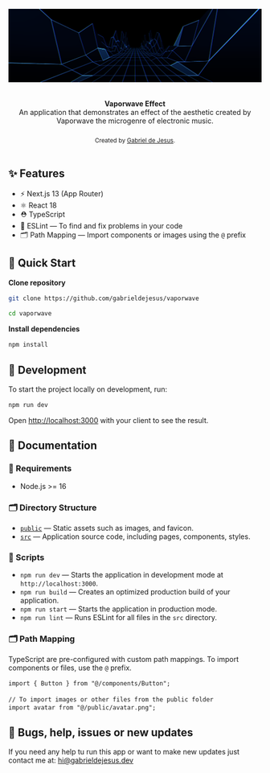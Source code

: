 <p align="center">
  <img src="./public/cover.png" alt="Next.js Vaporwave Effect">
</p>

<br />

<div align="center"><strong>Vaporwave Effect</strong></div>
<div align="center">An application that demonstrates an effect of the aesthetic created by Vaporwave the microgenre of electronic music.</div>

<br />

<div align="center">
  <sub>Created by <a href="https://www.instagram.com/igabrieldejesus">Gabriel de Jesus</a>.</sub>
</div>

<br />

## ✨ Features

- ⚡️ Next.js 13 (App Router)
- ⚛️ React 18
- ⛑ TypeScript
- 📏 ESLint — To find and fix problems in your code
- 🗂 Path Mapping — Import components or images using the `@` prefix

## 🚀 Quick Start

**Clone repository**

```bash
git clone https://github.com/gabrieldejesus/vaporwave
```

```bash
cd vaporwave
```

**Install dependencies**

```bash
npm install
```

## 🦾 Development

To start the project locally on development, run:

```bash
npm run dev
```

Open <a href="http://localhost:3000">http://localhost:3000</a> with your client to see the result.

## 📜 Documentation

### 🚨 Requirements

- Node.js >= 16

### 🗂️ Directory Structure

- [`public`](./public) — Static assets such as images, and favicon.<br>
- [`src`](./src) — Application source code, including pages, components, styles.

### 🦾 Scripts

- `npm run dev` — Starts the application in development mode at `http://localhost:3000`.
- `npm run build` — Creates an optimized production build of your application.
- `npm run start` — Starts the application in production mode.
- `npm run lint` — Runs ESLint for all files in the `src` directory.

### 🗂️ Path Mapping

TypeScript are pre-configured with custom path mappings. To import components or files, use the `@` prefix.

```tsx
import { Button } from "@/components/Button";

// To import images or other files from the public folder
import avatar from "@/public/avatar.png";
```

## 🐞 Bugs, help, issues or new updates

If you need any help tu run this app or want to make new updates just contact me at: <a href="mailto:hi@gabrieldejesus.dev">hi@gabrieldejesus.dev</a>
